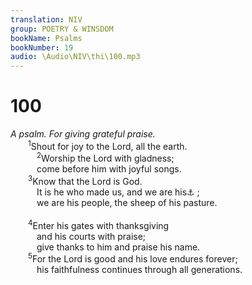 ```yaml
---
translation: NIV
group: POETRY & WINSDOM
bookName: Psalms 
bookNumber: 19
audio: \Audio\NIV\thi\100.mp3
---
```


<div class="title"><h1>100</h1><i>A psalm. For giving grateful praise.</i></div>
<span class="verse thi_100_1">  <sup>1</sup>Shout for joy to the Lord, all the earth. <br/></span>
<span class="verse thi_100_2">   <sup>2</sup>Worship the Lord with gladness; <br/>   come before him with joyful songs. <br/></span>
<span class="verse thi_100_3">  <sup>3</sup>Know that the Lord is God. <br/>   It is he who made us, and we are his<a data-toggle="tooltip" data-placement="bottom" title="Or and not we ourselves">⚓</a> ; <br/>   we are his people, the sheep of his pasture. <br/><br/></span>
<span class="verse thi_100_4">  <sup>4</sup>Enter his gates with thanksgiving <br/>   and his courts with praise; <br/>   give thanks to him and praise his name. <br/></span>
<span class="verse thi_100_5">  <sup>5</sup>For the Lord is good and his love endures forever; <br/>   his faithfulness continues through all generations. <br/></span>
